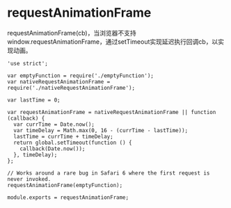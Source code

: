 # requestAnimationFrame

requestAnimationFrame(cb)，当浏览器不支持window.requestAnimationFrame，通过setTimeout实现延迟执行回调cb，以实现动画。

    'use strict';
    
    var emptyFunction = require('./emptyFunction');
    var nativeRequestAnimationFrame = require('./nativeRequestAnimationFrame');
    
    var lastTime = 0;
    
    var requestAnimationFrame = nativeRequestAnimationFrame || function (callback) {
      var currTime = Date.now();
      var timeDelay = Math.max(0, 16 - (currTime - lastTime));
      lastTime = currTime + timeDelay;
      return global.setTimeout(function () {
        callback(Date.now());
      }, timeDelay);
    };
    
    // Works around a rare bug in Safari 6 where the first request is never invoked.
    requestAnimationFrame(emptyFunction);
    
    module.exports = requestAnimationFrame;